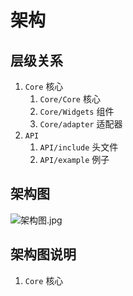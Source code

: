 # 架构
## 层级关系
1. `Core` 核心
   1. `Core/Core` 核心
   2. `Core/Widgets` 组件
   3. `Core/adapter` 适配器
2. `API`
   1. `API/include` 头文件
   2. `API/example` 例子
## 架构图
<img src="http://imgos.cn/2024/08/05/66b044cf188c5.jpg" alt="架构图.jpg" title="架构图.jpg" />

## 架构图说明
1. `Core` 核心
   
